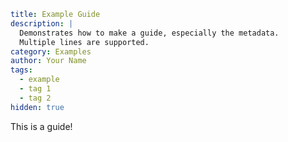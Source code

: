 ```yaml {metadata}
title: Example Guide
description: |
  Demonstrates how to make a guide, especially the metadata.
  Multiple lines are supported.
category: Examples
author: Your Name
tags:
  - example
  - tag 1
  - tag 2
hidden: true
```

This is a guide!
